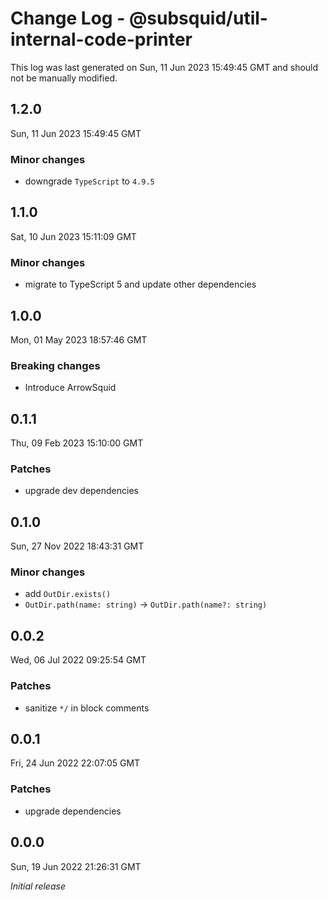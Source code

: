 # Change Log - @subsquid/util-internal-code-printer

This log was last generated on Sun, 11 Jun 2023 15:49:45 GMT and should not be manually modified.

## 1.2.0
Sun, 11 Jun 2023 15:49:45 GMT

### Minor changes

- downgrade `TypeScript` to `4.9.5`

## 1.1.0
Sat, 10 Jun 2023 15:11:09 GMT

### Minor changes

- migrate to TypeScript 5 and update other dependencies

## 1.0.0
Mon, 01 May 2023 18:57:46 GMT

### Breaking changes

- Introduce ArrowSquid

## 0.1.1
Thu, 09 Feb 2023 15:10:00 GMT

### Patches

- upgrade dev dependencies

## 0.1.0
Sun, 27 Nov 2022 18:43:31 GMT

### Minor changes

- add `OutDir.exists()`
- `OutDir.path(name: string)` -> `OutDir.path(name?: string)`

## 0.0.2
Wed, 06 Jul 2022 09:25:54 GMT

### Patches

- sanitize `*/` in block comments

## 0.0.1
Fri, 24 Jun 2022 22:07:05 GMT

### Patches

- upgrade dependencies

## 0.0.0
Sun, 19 Jun 2022 21:26:31 GMT

_Initial release_

